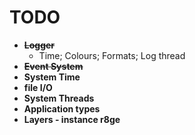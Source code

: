 # TODO

- **~~Logger~~**
  - Time; Colours; Formats; Log thread
- **~~Event System~~**
- **System Time**
- **file I/O**
- **System Threads**
- **Application types**
- **Layers - instance r8ge**